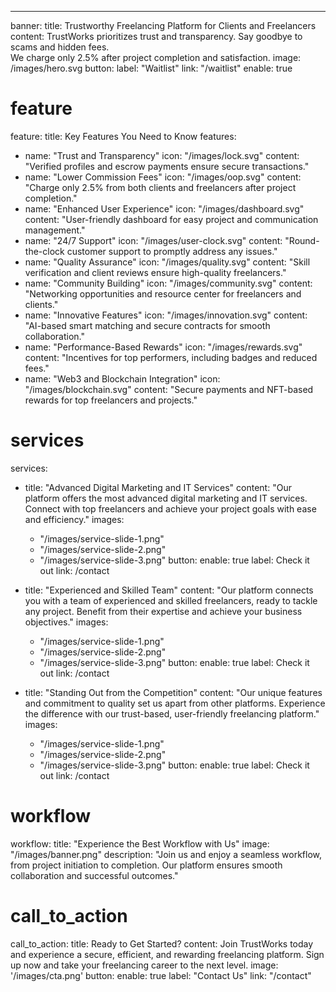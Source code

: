 ---
banner:
  title: Trustworthy Freelancing Platform for Clients and Freelancers
  content: TrustWorks prioritizes trust and transparency. Say goodbye to scams and hidden fees. <br> We charge only 2.5% after project completion and satisfaction.
  image: /images/hero.svg
  button:
    label: "Waitlist"
    link: "/waitlist"
    enable: true

# feature
feature: 
  title: Key Features You Need to Know
  features:
  - name: "Trust and Transparency"
    icon: "/images/lock.svg"
    content: "Verified profiles and escrow payments ensure secure transactions."
  - name: "Lower Commission Fees"
    icon: "/images/oop.svg"
    content: "Charge only 2.5% from both clients and freelancers after project completion."
  - name: "Enhanced User Experience"
    icon: "/images/dashboard.svg"
    content: "User-friendly dashboard for easy project and communication management."
  - name: "24/7 Support"
    icon: "/images/user-clock.svg"
    content: "Round-the-clock customer support to promptly address any issues."
  - name: "Quality Assurance"
    icon: "/images/quality.svg"
    content: "Skill verification and client reviews ensure high-quality freelancers."
  - name: "Community Building"
    icon: "/images/community.svg"
    content: "Networking opportunities and resource center for freelancers and clients."
  - name: "Innovative Features"
    icon: "/images/innovation.svg"
    content: "AI-based smart matching and secure contracts for smooth collaboration."
  - name: "Performance-Based Rewards"
    icon: "/images/rewards.svg"
    content: "Incentives for top performers, including badges and reduced fees."
  - name: "Web3 and Blockchain Integration"
    icon: "/images/blockchain.svg"
    content: "Secure payments and NFT-based rewards for top freelancers and projects."

# services
services:
  - title: "Advanced Digital Marketing and IT Services"
    content: "Our platform offers the most advanced digital marketing and IT services. Connect with top freelancers and achieve your project goals with ease and efficiency."
    images:
      - "/images/service-slide-1.png"
      - "/images/service-slide-2.png"
      - "/images/service-slide-3.png"
    button:
      enable: true
      label: Check it out
      link: /contact


  - title: "Experienced and Skilled Team"
    content: "Our platform connects you with a team of experienced and skilled freelancers, ready to tackle any project. Benefit from their expertise and achieve your business objectives."
    images:
      - "/images/service-slide-1.png"
      - "/images/service-slide-2.png"
      - "/images/service-slide-3.png"
    button:
      enable: true
      label: Check it out
      link: /contact

  - title: "Standing Out from the Competition"
    content: "Our unique features and commitment to quality set us apart from other platforms. Experience the difference with our trust-based, user-friendly freelancing platform."
    images:
      - "/images/service-slide-1.png"
      - "/images/service-slide-2.png"
      - "/images/service-slide-3.png"
    button:
      enable: true
      label: Check it out
      link: /contact

# workflow
workflow: 
  title: "Experience the Best Workflow with Us"
  image: "/images/banner.png"
  description: "Join us and enjoy a seamless workflow, from project initiation to completion. Our platform ensures smooth collaboration and successful outcomes."



# call_to_action
call_to_action:
  title: Ready to Get Started?
  content: Join TrustWorks today and experience a secure, efficient, and rewarding freelancing platform. Sign up now and take your freelancing career to the next level.
  image: '/images/cta.png'
  button:
    enable: true
    label: "Contact Us"
    link: "/contact"




